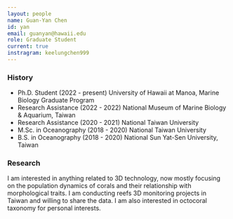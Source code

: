```yaml
---
layout: people
name: Guan-Yan Chen
id: yan
email: guanyan@hawaii.edu
role: Graduate Student
current: true
instragram: keelungchen999
---
```


### History

- Ph.D. Student (2022 - present) University of Hawaii at Manoa, Marine Biology Graduate Program
- Research Assistance (2022 - 2022) National Museum of Marine Biology & Aquarium, Taiwan
- Research Assistance (2020 - 2021) National Taiwan University
- M.Sc. in Oceanography (2018 - 2020) National Taiwan University
- B.S. in Oceanography (2018 - 2020) National Sun Yat-Sen University, Taiwan

### Research

I am interested in anything related to 3D technology, now mostly focusing on the population dynamics of corals and their relationship with morphological traits. I am conducting reefs 3D monitoring projects in Taiwan and willing to share the data. I am also interested in octocoral taxonomy for personal interests. 
